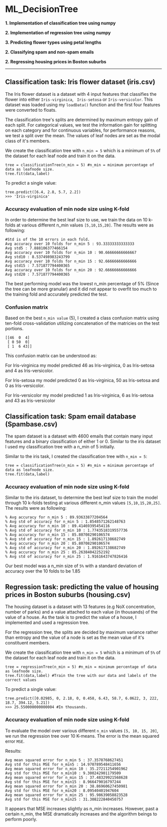 # ML_DecisionTree
**1. Implementation of classification tree using numpy**

**2. Implementation of regression tree using numpy**

**3. Predicting flower types using petal lengths**

**2. Classifying spam and non-spam emails**

**2. Regressing housing prices in Boston suburbs**

---

## Classification task: Iris flower dataset (iris.csv)

The Iris flower dataset is a dataset with 4 input features that classifies the flower into either `Iris-virginica`, ` Iris-setosa` or `Iris-versicolor`. This dataset was loaded using my `loadData()` function and the first four features were converted to floats.

The classification tree's splits are determined by maximum entropy gain of each split. For categorical values, we test the information gain for splitting on each category and for continuous variables, for performance reasons, we test a split over the mean. The values of leaf nodes are set as the modal class of it's members.


We create the classification tree with `n_min = 5` which is a minimum of `5%` of the dataset for each leaf node and train it on the data.

```
tree = classificationTree(n_min = 5) #n_min = minimum percentage of data as leafnode size.
tree.fit(data,label)
```

To predict a single value:
```
tree.predict([6.4, 2.8, 5.7, 2.2])
>>> 'Iris-virginica'
```
### Accuracy evaluation of min node size using K-fold

In order to determine the best leaf size to use, we train the data on 10 k-folds at various different n_min values `[5,10,15,20]`. The results were as following:

```
#Std is of the 10 errors in each fold.
Avg accuracy over 10 folds for n_min 5 : 93.33333333333333
Avg std5 : 7.888106377466154
Avg accuracy over 10 folds for n_min 10 : 90.66666666666667
Avg std10 : 8.537498983243799
Avg accuracy over 10 folds for n_min 15 : 92.66666666666666
Avg std15 : 7.571877794400365
Avg accuracy over 10 folds for n_min 20 : 92.66666666666666
Avg std20 : 7.571877794400365
```

The best performing model was the lowest n_min percentage of 5% (Since the tree can be more granular) and it did not appear to overfit too much to the training fold and accurately predicted the test.

### Confusion matrix

Based on the best `n_min value` (5), I created a class confusion matrix using ten-fold cross-validation utilizing concatenation of the matricies on the test portions.

```
[[46  0  4]
 [ 0 50  0]
 [ 1  6 43]]
```

This confusion matrix can be understood as:

For Iris-virginica my model predicted 46 as Iris-virginica, 0 as Iris-setosa and 4 as Iris-versicolor.

For Iris-setosa my model predicted 0 as Iris-virginica, 50 as Iris-setosa and 0 as Iris-versicolor.

For Iris-versicolor my model predicted 1 as Iris-virginica, 6 as Iris-setosa and 43 as Iris-versicolor


## Classification task: Spam email database (Spambase.csv)

The spam dataset is a dataset with 4600 emails that contain many input features and a binary classification of either 1 or 0. Similar to the iris dataset I used my classification tree with a n_min of 5 initially.

Similar to the iris task, I created the classification tree with `n_min = 5`:

```
tree = classificationTree(n_min = 5) #n_min = minimum percentage of data as leafnode size.
tree.fit(data,label)
```

### Accuracy evaluation of min node size using K-fold

Similar to the iris dataset, to determine the best leaf size to train the model through 10 k-folds testing at various different n_min values `[5,10,15,20,25]`. The results were as following:

```
% Avg accuracy for n_min 5 : 89.93633877204564
% Avg std of accuracy for n_min 5 : 1.8548571262148763
% Avg accuracy for n_min 10 : 89.41469395454116
% Avg std of accuracy for n_min 10 : 1.7743518319557736
% Avg accuracy for n_min 15 : 85.80708290106574
% Avg std of accuracy for n_min 15 : 1.892617138682749
% Avg accuracy for n_min 20 : 85.80708290106574
% Avg std of accuracy for n_min 20 : 1.892617138682749
% Avg accuracy for n_min 25 : 85.26384042252192
% Avg std of accuracy for n_min 25 : 1.9161643747826416
```

Our best model was a n_min size of `5%` with a standard deviation of accuracy over the 10 folds to be 1.85

##  Regression task: predicting the value of housing prices in Boston suburbs (housing.csv)

The housing dataset is a dataset with 13 features (e.g NoX concentration, number of parks) and a value attached to each value (in thousands) of the value of a house. As the task is to predict the value of a house, I implemented and used a regression tree.

For the regression tree, the splits are decided by maximum variance rather than entropy and the value of a node is set as the mean value of it's constituent members.

We create the classification tree with `n_min = 5` which is a minimum of `5%` of the dataset for each leaf node and train it on the data.

```
tree = regressionTree(n_min = 5) #n_min = minimum percentage of data as leafnode size.
tree.fit(data,label) #Train the tree with our data and labels of the correct values
```

To predict a single value:

```
tree.predict([0.02985, 0, 2.18, 0, 0.458, 6.43, 58.7, 6.0622, 3, 222, 18.7, 394.12, 5.21])
>>> 25.550000000000004 #In thousands.
```

### Accuracy evaluation of min node size using K-fold

To evaluate the model over various different `n_min` values `[5, 10, 15, 20]`, we run the regression tree over 10 K-means. The error is the mean squared error `MSE`.

Results:

```
Avg mean squared error for n_min 5 : 37.3578768627451
Avg std for this MSE for n_min5 : 14.970789548411656
Avg mean squared error for n_min 10 : 35.27211254901962
Avg std for this MSE for n_min10 : 9.300242901179509
Avg mean squared error for n_min 15 : 37.48329921568628
Avg std for this MSE for n_min15 : 8.966479016797244
Avg mean squared error for n_min 20 : 38.86960627450981
Avg std for this MSE for n_min20 : 8.09540401947604
Avg mean squared error for n_min 25 : 95.98639058823528
Avg std for this MSE for n_min25 : 31.308222840450757
```

It appears that MSE increases slightly as n_min increases. However, past a certain n_min, the MSE dramatically increases and the algorithm beings to perform poorly.
